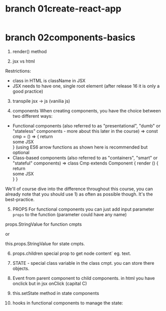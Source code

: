 # branch 01create-react-app
```bash
```

# branch 02components-basics

1. render() method

2. jsx vs html

Restrictions:
* class in HTML is className in JSX
* JSX needs to have one, single root element (after release 16 it is only a good practice)

3. transpile jsx -> js (vanilia js)

4. components
When creating components, you have the choice between two different ways:

- Functional components (also referred to as "presentational", "dumb" or "stateless" components - more about this later in the course) => const cmp = () => { return <div>some JSX</div> } (using ES6 arrow functions as shown here is recommended but optional
- Class-based components (also referred to as "containers", "smart" or "stateful" components) => class Cmp extends Component { render () { return <div>some JSX</div> } } 

We'll of course dive into the difference throughout this course, you can already note that you should use 1) as often as possible though. It's the best-practice.

5. PROPS
For functional components you can just add input parameter `props` to the function (parameter could have any name)

props.StringValue for function cmpts

or

this.props.StringValue for state cmpts.

6. props.children special prop to get node content` eg. text.

7. STATE - special class variable in the class cmpt.
you can store there objects.

8. Event from parent component to child components.
in html you have onclick but in jsx onClick (capital C)

9. this.setState method in state components 

10. hooks in functional components to manage the state:
```


```